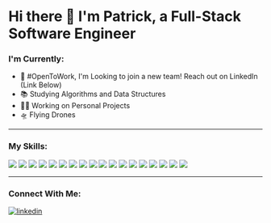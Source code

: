 <div>

<h1>Hi there 👋 I'm Patrick, a Full-Stack Software Engineer</h1>

<h3>I'm Currently:</h3>
<ul>
  <li>💼 #OpenToWork, I'm Looking to join a new team! Reach out on LinkedIn (Link Below)</li>
  <li>📚 Studying Algorithms and Data Structures</li>
  <li>👨‍💻 Working on Personal Projects</li>
  <li>🛸 Flying Drones</li>
</ul>

<hr />

<h3>My Skills:</h3>
<div>
<!-- https://home.aveek.io/GitHub-Profile-Badges/ -->

<img src="https://img.shields.io/badge/JavaScript-F7DF1E.svg?style=for-the-badge&logo=JavaScript&logoColor=black" />
<img src="https://img.shields.io/badge/Node.js-339933.svg?style=for-the-badge&logo=nodedotjs&logoColor=white" />
<img src="https://img.shields.io/badge/Express-000000.svg?style=for-the-badge&logo=Express&logoColor=white" />
<img src="https://img.shields.io/badge/React-61DAFB.svg?style=for-the-badge&logo=React&logoColor=black" />
<img src="https://img.shields.io/badge/Next.js-000000.svg?style=for-the-badge&logo=nextdotjs&logoColor=white" />
<img src="https://img.shields.io/badge/MongoDB-47A248.svg?style=for-the-badge&logo=MongoDB&logoColor=white" />
<img src="https://img.shields.io/badge/PostgreSQL-4169E1.svg?style=for-the-badge&logo=PostgreSQL&logoColor=white" />
<img src="https://img.shields.io/badge/MySQL-4479A1.svg?style=for-the-badge&logo=MySQL&logoColor=white" />
<img src="https://img.shields.io/badge/Webpack-8DD6F9.svg?style=for-the-badge&logo=Webpack&logoColor=black" />
<img src="https://img.shields.io/badge/Babel-F9DC3E.svg?style=for-the-badge&logo=Babel&logoColor=black" />
<img src="https://img.shields.io/badge/Git-F05032.svg?style=for-the-badge&logo=Git&logoColor=white" />
<img src="https://img.shields.io/badge/npm-CB3837.svg?style=for-the-badge&logo=npm&logoColor=white" />
<img src="https://img.shields.io/badge/Tailwind%20CSS-06B6D4.svg?style=for-the-badge&logo=Tailwind-CSS&logoColor=white" />
<img src="https://img.shields.io/badge/NGINX-009639.svg?style=for-the-badge&logo=NGINX&logoColor=white" />
<img src="https://img.shields.io/badge/Amazon%20AWS-232F3E.svg?style=for-the-badge&logo=Amazon-AWS&logoColor=white" />
<img src="https://img.shields.io/badge/Jest-C21325.svg?style=for-the-badge&logo=Jest&logoColor=white" />
<img src="https://img.shields.io/badge/Mocha-8D6748.svg?style=for-the-badge&logo=Mocha&logoColor=white" />
<img src="https://img.shields.io/badge/Chai-A30701.svg?style=for-the-badge&logo=Chai&logoColor=white" />
</div>

<hr />

<h3>Connect With Me:</h3>

<a href="https://www.linkedin.com/in/dalypatrick/">
<img src="https://img.shields.io/badge/LinkedIn-0A66C2.svg?style=for-the-badge&logo=LinkedIn&logoColor=white" alt="linkedin" />
</a>

</div>
